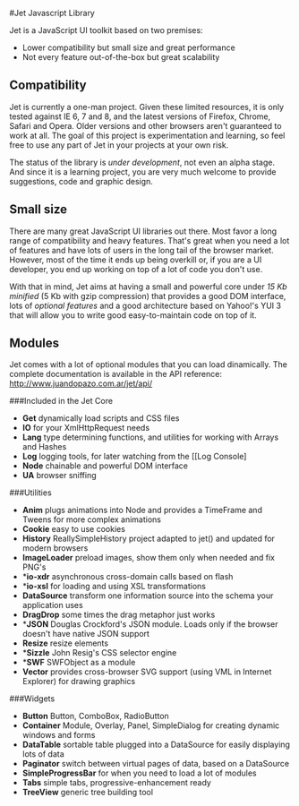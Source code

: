 #Jet Javascript Library

Jet is a JavaScript UI toolkit based on two premises:

* Lower compatibility but small size and great performance
* Not every feature out-of-the-box but great scalability

## Compatibility
Jet is currently a one-man project. Given these limited resources, it is only tested against IE 6, 7 and 8, and the latest versions of Firefox, Chrome, Safari and Opera. Older versions and other browsers aren't guaranteed to work at all. The goal of this project is experimentation and learning, so feel free to use any part of Jet in your projects at your own risk.

The status of the library is *under development*, not even an alpha stage. And since it is a learning project, you are very much welcome to provide suggestions, code and graphic design.

## Small size
There are many great JavaScript UI libraries out there. Most favor a long range of compatibility and heavy features. That's great when you need a lot of features and have lots of users in the long tail of the browser market. However, most of the time it ends up being overkill or, if you are a UI developer, you end up working on top of a lot of code you don't use.

With that in mind, Jet aims at having a small and powerful core under *15 Kb minified* (5 Kb with gzip compression) that provides a good DOM interface, lots of *optional features* and a good architecture based on Yahoo!'s YUI 3 that will allow you to write good easy-to-maintain code on top of it.

## Modules
Jet comes with a lot of optional modules that you can load dinamically. The complete documentation is available in the API reference: http://www.juandopazo.com.ar/jet/api/

###Included in the Jet Core
* **Get** dynamically load scripts and CSS files
* **IO** for your XmlHttpRequest needs
* **Lang** type determining functions, and utilities for working with Arrays and Hashes
* **Log** logging tools, for later watching from the [[Log Console]
* **Node** chainable and powerful DOM interface
* **UA** browser sniffing

###Utilities
* **Anim** plugs animations into Node and provides a TimeFrame and Tweens for more complex animations
* **Cookie** easy to use cookies
* **History** ReallySimpleHistory project adapted to jet() and updated for modern browsers
* **ImageLoader** preload images, show them only when needed and fix PNG's
* ***io-xdr** asynchronous cross-domain calls based on flash
* ***io-xsl** for loading and using XSL transformations
* **DataSource** transform one information source into the schema your application uses
* **DragDrop** some times the drag metaphor just works
* ***JSON** Douglas Crockford's JSON module. Loads only if the browser doesn't have native JSON support
* **Resize** resize elements
* ***Sizzle** John Resig's CSS selector engine
* ***SWF** SWFObject as a module
* **Vector** provides cross-browser SVG support (using VML in Internet Explorer) for drawing graphics

###Widgets
* **Button** Button, ComboBox, RadioButton
* **Container** Module, Overlay, Panel, SimpleDialog for creating dynamic windows and forms
* **DataTable** sortable table plugged into a DataSource for easily displaying lots of data
* **Paginator** switch between virtual pages of data, based on a DataSource
* **SimpleProgressBar** for when you need to load a lot of modules
* **Tabs** simple tabs, progressive-enhancement ready
* **TreeView** generic tree building tool
  